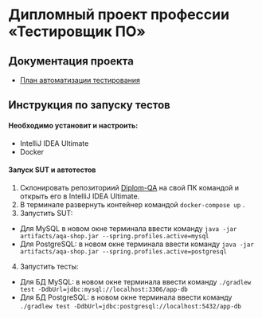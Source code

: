 # Дипломный проект профессии «Тестировщик ПО»

## Документация проекта

* [План автоматизации тестирования](https://github.com/BirrTaty/Diplom-QA/blob/master/Plan.md)

## Инструкция по запуску тестов
#### Необходимо установит и настроить: 
* IntelliJ IDEA Ultimate
* Docker

#### Запуск SUT и автотестов

1. Склонировать репозиториий [Diplom-QA](https://github.com/BirrTaty/Diplom-QA) на свой ПК командой и открыть его в IntelliJ IDEA Ultimate.
2. В терминале развернуть контейнер командой `docker-compose up` . 
3. Запустить SUT:
 + Для MySQL в новом окне терминала ввести команду `java -jar artifacts/aqa-shop.jar --spring.profiles.active=mysql`
 + Для PostgreSQL: в новом окне терминала ввести команду `java -jar artifacts/aqa-shop.jar --spring.profiles.active=postgresql`
4. Запустить тесты:
 + Для БД MySQL: в новом окне терминала ввести команду `./gradlew test -DdbUrl=jdbc:mysql://localhost:3306/app-db`
 + Для БД PostgreSQL: в новом окне терминала ввести команду `./gradlew test -DdbUrl=jdbc:postgresql://localhost:5432/app-db`
